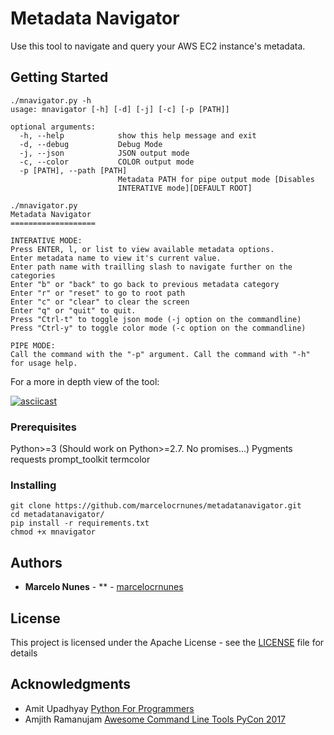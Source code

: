 # Metadata Navigator 

Use this tool to navigate and query your AWS EC2 instance's metadata.

## Getting Started
```
./mnavigator.py -h
usage: mnavigator [-h] [-d] [-j] [-c] [-p [PATH]]

optional arguments:
  -h, --help            show this help message and exit
  -d, --debug           Debug Mode
  -j, --json            JSON output mode
  -c, --color           COLOR output mode
  -p [PATH], --path [PATH]
                        Metadata PATH for pipe output mode [Disables
                        INTERATIVE mode][DEFAULT ROOT]
```

```
./mnavigator.py
Metadata Navigator
===================

INTERATIVE MODE:
Press ENTER, l, or list to view available metadata options.
Enter metadata name to view it's current value.
Enter path name with trailling slash to navigate further on the categories
Enter "b" or "back" to go back to previous metadata category
Enter "r" or "reset" to go to root path
Enter "c" or "clear" to clear the screen
Enter "q" or "quit" to quit.
Press "Ctrl-t" to toggle json mode (-j option on the commandline)
Press "Ctrl-y" to toggle color mode (-c option on the commandline)

PIPE MODE:
Call the command with the "-p" argument. Call the command with "-h" for usage help.
```

For a more in depth view of the tool: 

[![asciicast](https://asciinema.org/a/tw1nOpXEZzJoqZNHDzwp3VDMs.png)](https://asciinema.org/a/tw1nOpXEZzJoqZNHDzwp3VDMs)

### Prerequisites

Python>=3 (Should work on Python>=2.7. No promises...)
Pygments
requests
prompt_toolkit
termcolor

### Installing

```
git clone https://github.com/marcelocrnunes/metadatanavigator.git
cd metadatanavigator/
pip install -r requirements.txt 
chmod +x mnavigator
```

## Authors

* **Marcelo Nunes** - ** - [marcelocrnunes](https://github.com/marcelocrnunes)

## License

This project is licensed under the Apache License - see the [LICENSE](LICENSE) file for details

## Acknowledgments

* Amit Upadhyay [Python For Programmers](https://amitu.com/python/toc/) 
* Amjith Ramanujam [Awesome Command Line Tools PyCon 2017](https://www.youtube.com/watch?v=hJhZhLg3obk)
